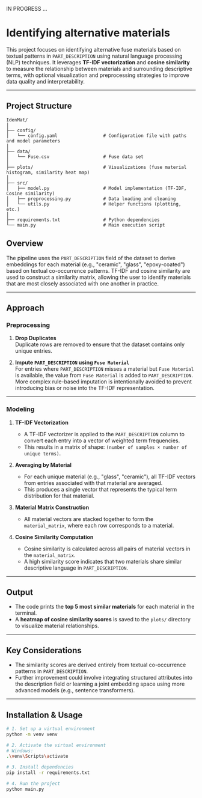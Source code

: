 IN PROGRESS ...








# Identifying alternative materials



This project focuses on identifying alternative fuse materials based on textual patterns in `PART_DESCRIPTION` using natural language processing (NLP) techniques. It leverages **TF-IDF vectorization** and **cosine similarity** to measure the relationship between materials and surrounding descriptive terms, with optional visualization and preprocessing strategies to improve data quality and interpretability.

---

## Project Structure

```plaintext
IdenMat/
│
├── config/
│   └── config.yaml                 # Configuration file with paths and model parameters
│
├── data/
│   └── Fuse.csv                    # Fuse data set
│
├── plots/                          # Visualizations (fuse material histogram, similarity heat map)
│
├── src/
│   ├── model.py                    # Model implementation (TF-IDF, Cosine similarity)
│   ├── preprocessing.py            # Data loading and cleaning
│   └── utils.py                    # Helper functions (plotting, etc.)
│
├── requirements.txt                # Python dependencies
└── main.py                         # Main execution script
```


## Overview

The pipeline uses the `PART_DESCRIPTION` field of the dataset to derive embeddings for each material (e.g., "ceramic", "glass", "epoxy-coated") based on textual co-occurrence patterns. TF-IDF and cosine similarity are used to construct a similarity matrix, allowing the user to identify materials that are most closely associated with one another in practice.

---

## Approach

### Preprocessing

1. **Drop Duplicates**  
   Duplicate rows are removed to ensure that the dataset contains only unique entries.

2. **Impute `PART_DESCRIPTION` using `Fuse Material`**  
   For entries where `PART_DESCRIPTION` misses a material but `Fuse Material` is available, the value from `Fuse Material` is added to `PART_DESCRIPTION`.  
   More complex rule-based imputation is intentionally avoided to prevent introducing bias or noise into the TF-IDF representation.

---

### Modeling

1. **TF-IDF Vectorization**  
   - A TF-IDF vectorizer is applied to the `PART_DESCRIPTION` column to convert each entry into a vector of weighted term frequencies.  
   - This results in a matrix of shape: `(number of samples × number of unique terms)`.

2. **Averaging by Material**  
   - For each unique material (e.g., "glass", "ceramic"), all TF-IDF vectors from entries associated with that material are averaged.  
   - This produces a single vector that represents the typical term distribution for that material.

3. **Material Matrix Construction**  
   - All material vectors are stacked together to form the `material_matrix`, where each row corresponds to a material.

4. **Cosine Similarity Computation**  
   - Cosine similarity is calculated across all pairs of material vectors in the `material_matrix`.  
   - A high similarity score indicates that two materials share similar descriptive language in `PART_DESCRIPTION`.

---

## Output

- The code prints the **top 5 most similar materials** for each material in the terminal.
- A **heatmap of cosine similarity scores** is saved to the `plots/` directory to visualize material relationships.

---

## Key Considerations

- The similarity scores are derived entirely from textual co-occurrence patterns in `PART_DESCRIPTION`.  
- Further improvement could involve integrating structured attributes into the description field or learning a joint embedding space using more advanced models (e.g., sentence transformers).

---

## Installation & Usage

```bash
# 1. Set up a virtual environment
python -m venv venv

# 2. Activate the virtual environment
# Windows:
.\venv\Scripts\activate

# 3. Install dependencies
pip install -r requirements.txt

# 4. Run the project
python main.py
```
